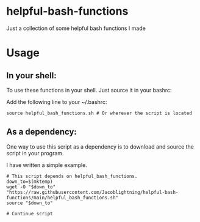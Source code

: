# helpful-bash-functions
Just a collection of some helpful bash functions I made

# Usage
## In your shell:
To use these functions in your shell. Just source it in your bashrc:

Add the following line to your ~/.bashrc:
```shell
source helpful_bash_functions.sh # Or wherever the script is located
```
## As a dependency:
One way to use this script as a dependency is to download and source the script in your program.

I have written a simple example.

```shell
# This script depends on helpful_bash_functions.
down_to=$(mktemp)
wget -O "$down_to" "https://raw.githubusercontent.com/Jacoblightning/helpful-bash-functions/main/helpful_bash_functions.sh"
source "$down_to"

# Continue script
```